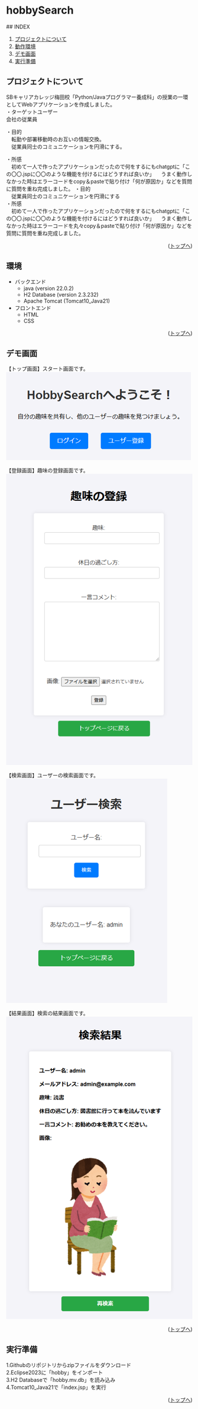 # hobbySearch

<div id="top"></div>
## INDEX

1. [プロジェクトについて](#プロジェクトについて)
2. [動作環境](#環境)
3. [デモ画面](#デモ画面)
4. [実行準備](#実行準備)

## プロジェクトについて
SBキャリアカレッジ梅田校「Python/Javaプログラマー養成科」の授業の一環としてWebアプリケーションを作成しました。<br>
・ターゲットユーザー<br>
  会社の従業員<br>

・目的<br>
　転勤や部署移動時のお互いの情報交換。<br>
　従業員同士のコミュニケーションを円滑にする。<br>

・所感<br>
　初めて一人で作ったアプリケーションだったので何をするにもchatgptに「この〇〇.jspに〇〇のような機能を付けるにはどうすれば良いか」
　うまく動作しなかった時はエラーコードをcopy＆pasteで貼り付け「何が原因か」などを質問に質問を重ね完成しました。
・目的<br>
　従業員同士のコミュニケーションを円滑にする<br>
・所感<br>
　初めて一人で作ったアプリケーションだったので何をするにもchatgptに「この〇〇.jspに〇〇のような機能を付けるにはどうすれば良いか」
　うまく動作しなかった時はエラーコードを丸々copy＆pasteで貼り付け「何が原因か」などを質問に質問を重ね完成しました。

<p align="right">(<a href="#top">トップへ</a>)</p>

## 環境
- バックエンド
    - java (version 22.0.2)
    - H2 Database (version 2.3.232)
    - Apache Tomcat (Tomcat10_Java21)
- フロントエンド
    - HTML
    - CSS

<p align="right">(<a href="#top">トップへ</a>)</p>

## デモ画面
【トップ画面】スタート画面です。<br>
![TOP](img/top.png)<br>

【登録画面】趣味の登録画面です。<br>
![TEST](img/hobby.png)<br>

【検索画面】ユーザーの検索画面です。<br>
![SEARCH](img/search.png)<br>

【結果画面】検索の結果画面です。 <br>
![RESULT](img/result.png)<br>

<p align="right">(<a href="#top">トップへ</a>)</p>

## 実行準備
1.Githubのリポジトリからzipファイルをダウンロード<br>
2.Eclipse2023に「hobby」をインポート<br>
3.H2 Databaseで「hobby.mv.db」を読み込み<br>
4.Tomcat10_Java21で「index.jsp」を実行<br>

<p align="right">(<a href="#top">トップへ</a>)</p>
